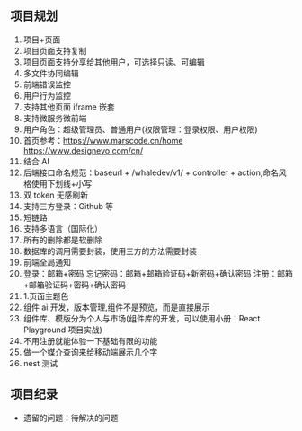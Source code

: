 ## 项目规划

1. 项目+页面
2. 项目页面支持复制
3. 项目页面支持分享给其他用户，可选择只读、可编辑
4. 多文件协同编辑
5. 前端错误监控
6. 用户行为监控
7. 支持其他页面 iframe 嵌套
8. 支持微服务微前端
9. 用户角色：超级管理员、普通用户(权限管理：登录权限、用户权限)
10. 首页参考：https://www.marscode.cn/home https://www.designevo.com/cn/
11. 结合 AI
12. 后端接口命名规范：baseurl + /whaledev/v1/ + controller + action,命名风格使用下划线+小写
13. 双 token 无感刷新
14. 支持三方登录：Github 等
15. 短链路
16. 支持多语言（国际化）
17. 所有的删除都是软删除
18. 数据库的调用需要封装，使用三方的方法需要封装
19. 前端全局通知
20. 登录：邮箱+密码 忘记密码：邮箱+邮箱验证码+新密码+确认密码 注册：邮箱+邮箱验证码+密码+确认密码
21. 1.页面主题色
22. 组件 ai 开发，版本管理,组件不是预览，而是直接展示
23. 组件库、模版分为个人与市场(组件库的开发，可以使用小册：React Playground 项目实战)
24. 不用注册就能体验一下基础有限的功能
25. 做一个媒介查询来给移动端展示几个字
26. nest 测试

## 项目纪录

- 遗留的问题：待解决的问题
